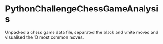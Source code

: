 # PythonChallengeChessGameAnalysis
Unpacked a chess game data file, separated the black and white moves and visualised the 10 most common moves.
